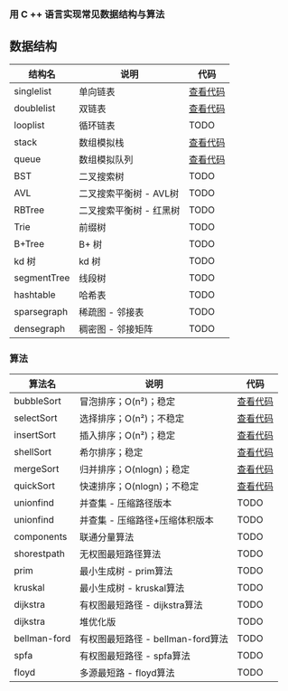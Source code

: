 ### 用 C ++ 语言实现常见数据结构与算法


## 数据结构

| 结构名     | 说明     | 代码                                                         |
| ---------- | -------- | ------------------------------------------------------------ |
| singlelist | 单向链表     | [查看代码](https://github.com/MiniKimmy/c-dsa/blob/master/algorithms/list/singlelist/staticlist.cpp) |
| doublelist | 双链表       | [查看代码](https://github.com/MiniKimmy/c-dsa/blob/master/algorithms/list/doublelist/doublelist.cpp) |
| looplist   | 循环链表     | TODO                                                         |
| stack      | 数组模拟栈   | [查看代码](https://github.com/MiniKimmy/c-dsa/blob/master/algorithms/stack/sqstack.cpp) |
| queue      | 数组模拟队列 | [查看代码](https://github.com/MiniKimmy/c-dsa/blob/master/algorithms/queue/sqqueue.cpp) |
| BST         | 二叉搜索树              | TODO |
| AVL         | 二叉搜索平衡树 - AVL树  | TODO |
| RBTree      | 二叉搜索平衡树 - 红黑树 | TODO                                                         |
| Trie        | 前缀树                  | TODO                                                         |
| B+Tree      | B+ 树                   | TODO                                                         |
| kd 树       | kd 树                   | TODO                                                         |
| segmentTree | 线段树                  | TODO                                                         |
| hashtable   | 哈希表                  | TODO                                                         |
| sparsegraph  | 稀疏图 - 邻接表       | TODO |
| densegraph   | 稠密图 - 邻接矩阵     | TODO |

### 算法

| 算法名         | 说明                       | 代码                                                         |
| ------------- | -------------------------- | ------------------------------------------------------------ |
| bubbleSort    | 冒泡排序；O(n²)；稳定      | [查看代码](https://github.com/MiniKimmy/c-dsa/blob/master/algorithms/sort/bubbleSort.cpp) |
| selectSort    | 选择排序；O(n²)；不稳定    | [查看代码](https://github.com/MiniKimmy/c-dsa/blob/master/algorithms/sort/selectSort.cpp) |
| insertSort    | 插入排序；O(n²)；稳定      | [查看代码](https://github.com/MiniKimmy/c-dsa/blob/master/algorithms/sort/insertSort.cpp) |
| shellSort     | 希尔排序；稳定             | [查看代码](https://github.com/MiniKimmy/c-dsa/blob/master/algorithms/sort/shellSort.cpp) |
| mergeSort     | 归并排序；O(nlogn)；稳定   | [查看代码](https://github.com/MiniKimmy/c-dsa/blob/master/algorithms/sort/mergeSort.cpp) |
| quickSort     | 快速排序；O(nlogn)；不稳定 | [查看代码](https://github.com/MiniKimmy/c-dsa/blob/master/algorithms/sort/quickSort.cpp) |
| unionfind    | 并查集 - 压缩路径版本 | TODO |
| unionfind    | 并查集 - 压缩路径+压缩体积版本 | TODO |
| components   | 联通分量算法                      | TODO |
| shorestpath  | 无权图最短路径算法                | TODO |
| prim         | 最小生成树 - prim算法             | TODO       |
| kruskal      | 最小生成树 - kruskal算法         | TODO               |
| dijkstra     | 有权图最短路径 - dijkstra算法     | TODO           |
| dijkstra     | 堆优化版     | TODO           |
| bellman-ford | 有权图最短路径 - bellman-ford算法 | TODO                |
| spfa         | 有权图最短路径 - spfa算法 | TODO                |
| floyd        | 多源最短路 - floyd算法 | TODO                |